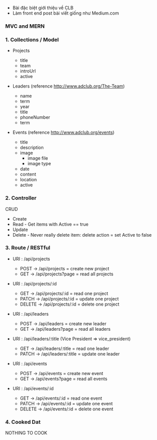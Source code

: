 - Bài đặc biệt giới thiệu về CLB
- Làm front end post bài viết giống như Medium.com

### MVC and MERN

### 1. Collections / Model

- Projects

  - title
  - team
  - introUrl
  - active

- Leaders (reference http://www.adclub.org/The-Team)

  - name
  - term 
  - year
  - title
  - phoneNumber
  - term

- Events (reference http://www.adclub.org/events)
  - title
  - description
  - image
    - image file
    - image type
  - date
  - content
  - location
  - active

### 2. Controller

CRUD

- Create
- Read - Get items with Active == true
- Update
- Delete - Never really delete item: delete action = set Active to false

### 3. Route / RESTful

- URI : /api/projects

  - POST -> /api/projects = create new project
  - GET -> /api/projects?page = read all projects

- URI : /api/projects/:id

  - GET -> /api/projects/:id = read one project
  - PATCH -> /api/projects/:id = update one project
  - DELETE -> /api/projects/:id = delete one project

- URI : /api/leaders

  - POST -> /api/leaders = create new leader
  - GET -> /api/leaders?page = read all leaders

- URI : /api/leaders/:title (Vice President => vice_president)

  - GET -> /api/leaders/:title = read one leader
  - PATCH -> /api/leaders/:title = update one leader

- URI : /api/events

  - POST -> /api/events = create new event
  - GET -> /api/events?page = read all events

- URI : /api/events/:id
  - GET -> /api/events/:id = read one event
  - PATCH -> /api/events/:id = update one event
  - DELETE -> /api/events/:id = delete one event

### 4. Cooked Dat

NOTHING TO COOK
